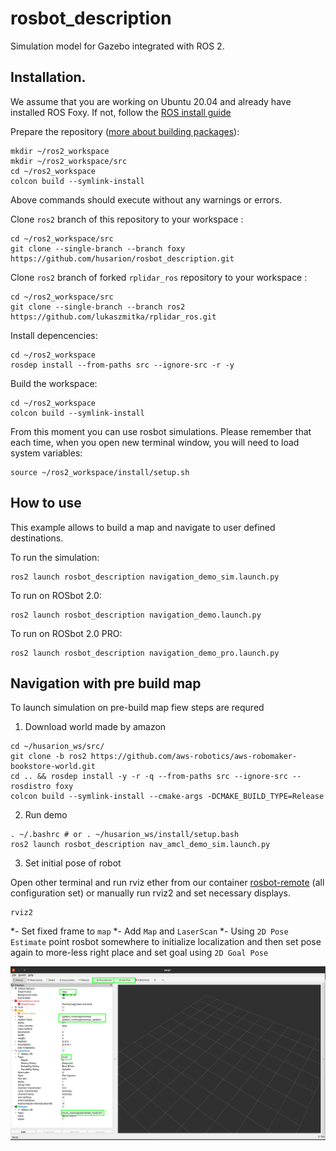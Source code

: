 # rosbot_description #

Simulation model for Gazebo integrated with ROS 2.

## Installation. ## 

We assume that you are working on Ubuntu 20.04 and already have installed ROS Foxy. If not, follow the [ROS install guide](https://index.ros.org/doc/ros2/Installation/Foxy/)

Prepare the repository ([more about building packages](https://index.ros.org/doc/ros2/Tutorials/Colcon-Tutorial/)):
```
mkdir ~/ros2_workspace
mkdir ~/ros2_workspace/src
cd ~/ros2_workspace
colcon build --symlink-install
```

Above commands should execute without any warnings or errors.

Clone `ros2` branch of this repository to your workspace :

```
cd ~/ros2_workspace/src
git clone --single-branch --branch foxy https://github.com/husarion/rosbot_description.git
```

Clone `ros2` branch of forked `rplidar_ros` repository to your workspace :

```
cd ~/ros2_workspace/src
git clone --single-branch --branch ros2 https://github.com/lukaszmitka/rplidar_ros.git
```

Install depencencies:

```
cd ~/ros2_workspace
rosdep install --from-paths src --ignore-src -r -y
```

Build the workspace:

```
cd ~/ros2_workspace
colcon build --symlink-install
```

From this moment you can use rosbot simulations. Please remember that each time, when you open new terminal window, you will need to load system variables:

```
source ~/ros2_workspace/install/setup.sh
```

## How to use ##

This example allows to build a map and navigate to user defined destinations.

To run the simulation:

```
ros2 launch rosbot_description navigation_demo_sim.launch.py
```

To run on ROSbot 2.0:

```
ros2 launch rosbot_description navigation_demo.launch.py
```

To run on ROSbot 2.0 PRO:

```
ros2 launch rosbot_description navigation_demo_pro.launch.py
```

## Navigation with pre build map 

To launch simulation on pre-build map fiew steps are requred 

1. Download world made by amazon 

```
cd ~/husarion_ws/src/
git clone -b ros2 https://github.com/aws-robotics/aws-robomaker-bookstore-world.git 
cd .. && rosdep install -y -r -q --from-paths src --ignore-src --rosdistro foxy
colcon build --symlink-install --cmake-args -DCMAKE_BUILD_TYPE=Release
```

2. Run demo

```
. ~/.bashrc # or . ~/husarion_ws/install/setup.bash
ros2 launch rosbot_description nav_amcl_demo_sim.launch.py 
```

3. Set initial pose of robot

Open other terminal and run rviz ether from our container [rosbot-remote](https://github.com/husarion/rosbot-remote) (all configuration set) or manually run rviz2 and set necessary displays.


```
rviz2
```

*- Set fixed frame to `map`
*- Add `Map` and `LaserScan`
*- Using `2D Pose Estimate` point rosbot somewhere to initialize localization and then set pose again to more-less right place and set goal using `2D Goal Pose`

![rviz01](images/rviz01.png)

